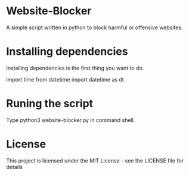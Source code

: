 # Website-Blocker
A simple script written in python to block harmful or offensive websites.

# Installing dependencies
Installing dependencies is the first thing you want to do.

import time
from datetime import datetime as dt


# Runing the script
Type  python3 website-blocker.py in command shell.

# License
This project is licensed under the MIT License - see the LICENSE file for details
